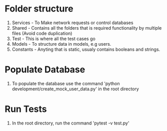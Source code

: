 # Folder structure
1. Services - To Make network requests or control databases
2. Shared - Contains all the folders that is required functionality by multiple files (Avoid code duplication)
3. Test - This is where all the test cases go
4. Models - To structure data in models, e.g users.
5. Constants - Anyting that is static, usualy contains booleans and strings.


# Populate Database
1. To populate the database use the command 'python development/create_mock_user_data.py' in the root directory

# Run Tests
1. In the root directory, run the command 'pytest -v test.py'
